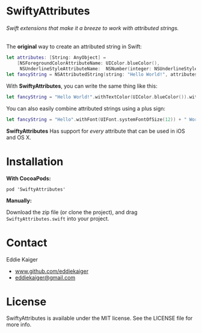 # SwiftyAttributes

###### *Swift extensions that make it a breeze to work with attributed strings.*

The **original** way to create an attributed string in Swift:

````swift
let attributes: [String: AnyObject] = 
	[NSForegroundColorAttributeName: UIColor.blueColor(), 
     NSUnderlineStyleAttributeName:  NSNumber(integer: NSUnderlineStyle.StyleSingle.rawValue)]
let fancyString = NSAttributedString(string: "Hello World!", attributes: attributes) 
````

With **SwiftyAttributes**, you can write the same thing like this:

````swift
let fancyString = "Hello World!".withTextColor(UIColor.blueColor()).withUnderlineStyle(.StyleSingle)
````

You can also easily combine attributed strings using a plus sign:

````swift
let fancyString = "Hello".withFont(UIFont.systemFontOfSize(12)) + " World!".withFont(UIFont.systemFontOfSize(18))
````

**SwiftyAttributes** Has support for *every* attribute that can be used in iOS and OS X.

# Installation

**With CocoaPods:**

`pod 'SwiftyAttributes'`

**Manually:**

Download the zip file (or clone the project), and drag `SwiftyAttributes.swift` into your project.


# Contact

Eddie Kaiger
* www.github.com/eddiekaiger
* eddiekaiger@gmail.com

# License

SwiftyAttributes is available under the MIT license. See the LICENSE file for more info.
